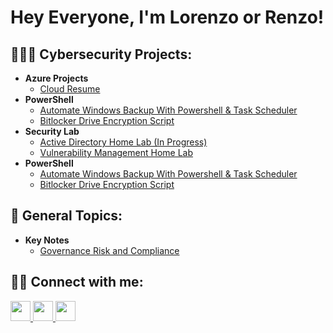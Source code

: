 <h1>Hey Everyone, I'm Lorenzo or Renzo!</h1>

<h2>👨🏾‍💻 Cybersecurity Projects:</h2>

<ul>
  <li><b>Azure Projects</b>
    <ul>
      <li><a href="https://github.com/RenzoTaylor/azure-resume">Cloud Resume</a></li>
    </ul>
  </li>
  <li><b>PowerShell</b>
    <ul>
      <li><a href="URL">Automate Windows Backup With Powershell & Task Scheduler</a></li>
      <li><a href="URL">Bitlocker Drive Encryption Script</a></li>
    </ul>
  </li>
  <li><b>Security Lab</b>
    <ul>
      <li><a href="https://github.com/RenzoTaylor/ActiveDirectoryHomeLab">Active Directory Home Lab (In Progress)</a></li>
      <li><a href="https://github.com/RenzoTaylor/VulnerabilityManagementLab/tree/main">Vulnerability Management Home Lab</a></li>
    </ul>
  </li>
  <li><b>PowerShell</b>
    <ul>
      <li><a href="URL">Automate Windows Backup With Powershell & Task Scheduler</a></li>
      <li><a href="URL">Bitlocker Drive Encryption Script</a></li>
    </ul>
  </li>
</ul>

<h2>📝 General Topics:</h2>

<ul>
  <li><b>Key Notes</b>
    <ul>
      <li><a href="https://fluff-bugle-ddb.notion.site/Governance-Risk-Compliance-GRC-842c5b23e31044208e4f492e6890c397">Governance Risk and Compliance</a></li>
    </ul>
  </li>
</ul>

<h2>🤳🏾 Connect with me:</h2>
<p align="left">
  <a href="https://github.com/RenzoTaylor/" target="_blank" rel="noreferrer">
    <img src="https://raw.githubusercontent.com/danielcranney/readme-generator/main/public/icons/socials/github-dark.svg" width="32" height="32" />
  </a>
  <a href="https://www.linkedin.com/in/lorenzo-taylor-433a10187/" target="_blank" rel="noreferrer">
    <img src="https://raw.githubusercontent.com/danielcranney/readme-generator/main/public/icons/socials/linkedin.svg" width="32" height="32" />
  </a>
  <a href="https://www.lorenzotaylor.io" target="_blank" rel="noreferrer">
    <img src="https://encrypted-tbn0.gstatic.com/images?q=tbn:ANd9GcRVdK-M5bBRtsG-GxbHQh_QBfpEd9e-yBDJXg&s" width="32" height="32" />
  </a>
</p>
